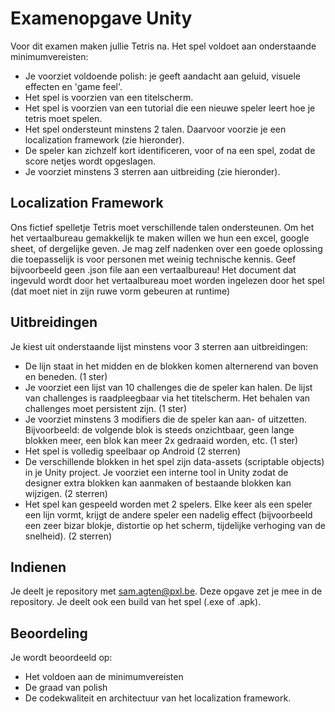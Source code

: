 # Examenopgave Unity

Voor dit examen maken jullie Tetris na. Het spel voldoet aan onderstaande minimumvereisten:

* Je voorziet voldoende polish: je geeft aandacht aan geluid, visuele effecten en 'game feel'.
* Het spel is voorzien van een titelscherm.
* Het spel is voorzien van een tutorial die een nieuwe speler leert hoe je tetris moet spelen.
* Het spel ondersteunt minstens 2 talen. Daarvoor voorzie je een localization framework (zie hieronder).
* De speler kan zichzelf kort identificeren, voor of na een spel, zodat de score netjes wordt opgeslagen.
* Je voorziet minstens 3 sterren aan uitbreiding (zie hieronder).

## Localization Framework
Ons fictief spelletje Tetris moet verschillende talen ondersteunen. Om het het vertaalbureau gemakkelijk te maken willen we hun een excel, google sheet, of dergelijke geven. Je mag zelf nadenken over een goede oplossing die toepasselijk is voor personen met weinig technische kennis. Geef bijvoorbeeld geen .json file aan een vertaalbureau!
Het document dat ingevuld wordt door het vertaalbureau moet worden ingelezen door het spel (dat moet niet in zijn ruwe vorm gebeuren at runtime)

## Uitbreidingen
Je kiest uit onderstaande lijst minstens voor 3 sterren aan uitbreidingen:

* De lijn staat in het midden en de blokken komen alternerend van boven en beneden. (1 ster)
* Je voorziet een lijst van 10 challenges die de speler kan halen. De lijst van challenges is raadpleegbaar via het titelscherm. Het behalen van challenges moet persistent zijn. (1 ster)
* Je voorziet minstens 3 modifiers die de speler kan aan- of uitzetten. Bijvoorbeeld: de volgende blok is steeds onzichtbaar, geen lange blokken meer, een blok kan meer 2x gedraaid worden, etc. (1 ster)
* Het spel is volledig speelbaar op Android (2 sterren)
* De verschillende blokken in het spel zijn data-assets (scriptable objects) in je Unity project. Je voorziet een interne tool in Unity zodat de designer extra blokken kan aanmaken of bestaande blokken kan wijzigen. (2 sterren) 
* Het spel kan gespeeld worden met 2 spelers. Elke keer als een speler een lijn vormt, krijgt de andere speler een nadelig effect (bijvoorbeeld een zeer bizar blokje, distortie op het scherm, tijdelijke verhoging van de snelheid). (2 sterren)

## Indienen
Je deelt je repository met sam.agten@pxl.be. Deze opgave zet je mee in de repository. Je deelt ook een build van het spel (.exe of .apk).

## Beoordeling
Je wordt beoordeeld op:

* Het voldoen aan de minimumvereisten
* De graad van polish
* De codekwaliteit en architectuur van het localization framework.
